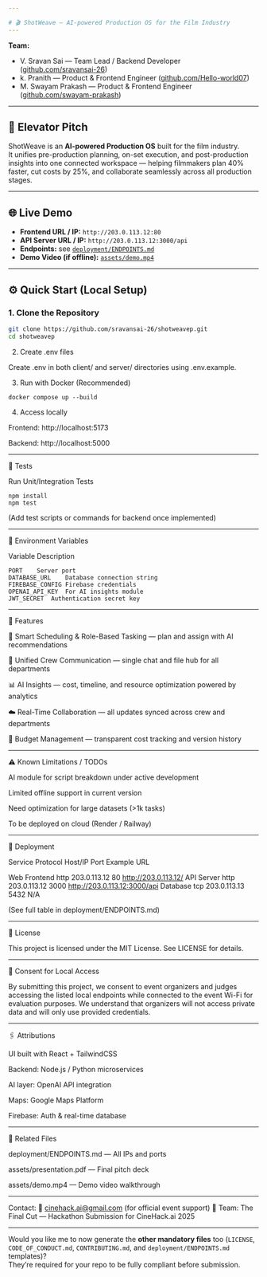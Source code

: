 ```yaml
---

# 🎬 ShotWeave — AI-powered Production OS for the Film Industry
---
```


**Team:**  
- V. Sravan Sai — Team Lead / Backend Developer ([github.com/sravansai-26](https://github.com/sravansai-26))
- k. Pranith — Product & Frontend Engineer ([github.com/Hello-world07](https://github.com/Hello-world07))  
- M. Swayam Prakash — Product & Frontend Engineer ([github.com/swayam-prakash](https://github.com/swayam-prakash))  

---

## 🚀 Elevator Pitch
ShotWeave is an **AI-powered Production OS** built for the film industry.  
It unifies pre-production planning, on-set execution, and post-production insights into one connected workspace — helping filmmakers plan 40% faster, cut costs by 25%, and collaborate seamlessly across all production stages.

---

## 🌐 Live Demo

- **Frontend URL / IP:** `http://203.0.113.12:80`  
- **API Server URL / IP:** `http://203.0.113.12:3000/api`  
- **Endpoints:** see [`deployment/ENDPOINTS.md`](deployment/ENDPOINTS.md)  
- **Demo Video (if offline):** [`assets/demo.mp4`](assets/demo.mp4)  

---

## ⚙️ Quick Start (Local Setup)

### 1. Clone the Repository
```bash
git clone https://github.com/sravansai-26/shotweavep.git
cd shotweavep
```

2. Create .env files

Create .env in both client/ and server/ directories using .env.example.

3. Run with Docker (Recommended)
```
docker compose up --build
```

4. Access locally

Frontend: 
http://localhost:5173

Backend: 
http://localhost:5000



---

🧪 Tests

Run Unit/Integration Tests
```
npm install
npm test
```
(Add test scripts or commands for backend once implemented)


---

🔐 Environment Variables

Variable	Description
```
PORT	Server port
DATABASE_URL	Database connection string
FIREBASE_CONFIG	Firebase credentials
OPENAI_API_KEY	For AI insights module
JWT_SECRET	Authentication secret key
```


---

🧩 Features

🎥 Smart Scheduling & Role-Based Tasking — plan and assign with AI recommendations

💬 Unified Crew Communication — single chat and file hub for all departments

📊 AI Insights — cost, timeline, and resource optimization powered by analytics

☁️ Real-Time Collaboration — all updates synced across crew and departments

🧾 Budget Management — transparent cost tracking and version history



---

⚠️ Known Limitations / TODOs

AI module for script breakdown under active development

Limited offline support in current version

Need optimization for large datasets (>1k tasks)

To be deployed on cloud (Render / Railway)



---

🧭 Deployment

Service	Protocol	Host/IP	Port	Example URL

Web Frontend	http	203.0.113.12	80	http://203.0.113.12/
API Server	http	203.0.113.12	3000	http://203.0.113.12:3000/api
Database	tcp	203.0.113.13	5432	N/A


(See full table in deployment/ENDPOINTS.md)


---

📄 License

This project is licensed under the MIT License.
See LICENSE for details.


---

🫱 Consent for Local Access

By submitting this project, we consent to event organizers and judges accessing the listed local endpoints while connected to the event Wi-Fi for evaluation purposes.
We understand that organizers will not access private data and will only use provided credentials.


---

🖇️ Attributions

UI built with React + TailwindCSS

Backend: Node.js / Python microservices

AI layer: OpenAI API integration

Maps: Google Maps Platform

Firebase: Auth & real-time database



---

📂 Related Files

deployment/ENDPOINTS.md — All IPs and ports

assets/presentation.pdf — Final pitch deck

assets/demo.mp4 — Demo video walkthrough



---

Contact:
📧 cinehack.ai@gmail.com (for official event support)
📍 Team: The Final Cut — Hackathon Submission for CineHack.ai 2025

---

Would you like me to now generate the **other mandatory files** too (`LICENSE`, `CODE_OF_CONDUCT.md`, `CONTRIBUTING.md`, and `deployment/ENDPOINTS.md` templates)?  
They’re required for your repo to be fully compliant before submission.
